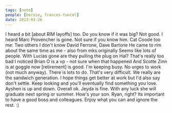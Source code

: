 ```yaml
---
tags: [note]
people: [bernie, frances-tuncel]
date: 2013-03-26
---
```


I heard a bit [about RIM layoffs] too. Do you know if it was big?
Not good. I heard Marc Provencher is gone. Not sure if you know him.
Cat Coode too
me: Two others I don't know David Ferrone, Dave Bartone
He came to rim about the same time as me - also from mks originally
Seems like lots of people. With Lucias gone are they pulling the plug on Hal?
That's really too bad
I noticed Brian O is a vp - not sure when that happened
And Scotte Zinn is at goggle now
[retirement] is good. I'm keeping busy. No urges to work (not much anyway). There is lots to do.
That's very difficult. We really are the sandwich generation. I hope things get better at work but I'd also say don't settle. Keep looking and you'll eventually find something you love.
Ayshen is up and down. Overall ok. Jeyda is fine. With any luck she will graduate next spring or summer. How's your son. Ryan, right?
Its important to have a good boss and colleagues. Enjoy what you can and ignore the rest.   :)
